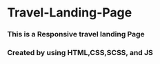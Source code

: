 # Travel-Landing-Page
### This is a Responsive  travel landing Page
### Created by using HTML,CSS,SCSS, and JS
